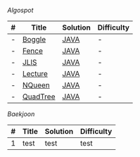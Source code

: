 *Algospot*<br>

| # | Title | Solution | Difficulty |
|---| ---| --- | ---|
| - | [Boggle](https://algospot.com/judge/problem/read/BOGGLE) | [JAVA](https://github.com/rtef23/Algorithm/blob/master/Algospot/BoggleGame/MainBoggle.java) | - | 
| - | [Fence](https://algospot.com/judge/problem/read/FENCE)| [JAVA](https://github.com/rtef23/Algorithm/blob/master/Algospot/FENCE/MainFence.java)| - |
| - | [JLIS](https://algospot.com/judge/problem/read/JLIS)| [JAVA](https://github.com/rtef23/Algorithm/blob/master/Algospot/JLIS/MainJLIS.java)| - |
| - | [Lecture](https://algospot.com/judge/problem/read/LECTURE)| [JAVA](https://github.com/rtef23/Algorithm/blob/master/Algospot/LECTURE/MainLecture.java)| - |
| - | [NQueen](https://algospot.com/judge/problem/read/NQUEEN)| [JAVA](https://github.com/rtef23/Algorithm/blob/master/Algospot/NQueen/MainNQueen.java)| - |
| - | [QuadTree](https://algospot.com/judge/problem/read/QUADTREE)| [JAVA](https://github.com/rtef23/Algorithm/blob/master/Algospot/QuodTree/MainQuod.java)| - |


*Baekjoon*<br>

| # | Title | Solution | Difficulty |
|---| ---| --- | ---|
| 1 | test | test | test |
